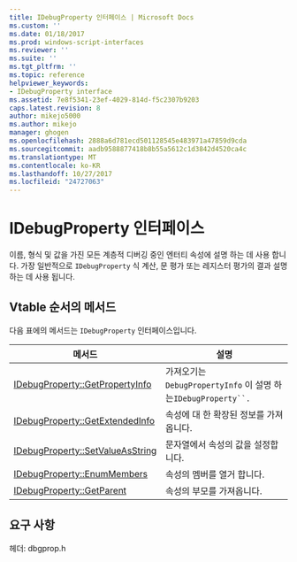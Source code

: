 ```yaml
---
title: IDebugProperty 인터페이스 | Microsoft Docs
ms.custom: ''
ms.date: 01/18/2017
ms.prod: windows-script-interfaces
ms.reviewer: ''
ms.suite: ''
ms.tgt_pltfrm: ''
ms.topic: reference
helpviewer_keywords:
- IDebugProperty interface
ms.assetid: 7e8f5341-23ef-4029-814d-f5c2307b9203
caps.latest.revision: 8
author: mikejo5000
ms.author: mikejo
manager: ghogen
ms.openlocfilehash: 2888a6d781ecd501128545e483971a47859d9cda
ms.sourcegitcommit: aadb9588877418b8b55a5612c1d3842d4520ca4c
ms.translationtype: MT
ms.contentlocale: ko-KR
ms.lasthandoff: 10/27/2017
ms.locfileid: "24727063"
---
```

# <a name="idebugproperty-interface"></a>IDebugProperty 인터페이스
이름, 형식 및 값을 가진 모든 계층적 디버깅 중인 엔터티 속성에 설명 하는 데 사용 합니다. 가장 일반적으로 `IDebugProperty` 식 계산, 문 평가 또는 레지스터 평가의 결과 설명 하는 데 사용 됩니다.  
  
## <a name="methods-in-vtable-order"></a>Vtable 순서의 메서드  
 다음 표에의 메서드는 `IDebugProperty` 인터페이스입니다.  
  
|메서드|설명|  
|------------|-----------------|  
|[IDebugProperty::GetPropertyInfo](../../winscript/reference/idebugproperty-getpropertyinfo.md)|가져오기는 `DebugPropertyInfo` 이 설명 하는`IDebugProperty``.`|  
|[IDebugProperty::GetExtendedInfo](../../winscript/reference/idebugproperty-getextendedinfo.md)|속성에 대 한 확장된 정보를 가져옵니다.|  
|[IDebugProperty::SetValueAsString](../../winscript/reference/idebugproperty-setvalueasstring.md)|문자열에서 속성의 값을 설정합니다.|  
|[IDebugProperty::EnumMembers](../../winscript/reference/idebugproperty-enummembers.md)|속성의 멤버를 열거 합니다.|  
|[IDebugProperty::GetParent](../../winscript/reference/idebugproperty-getparent.md)|속성의 부모를 가져옵니다.|  
  
## <a name="requirements"></a>요구 사항  
 헤더: dbgprop.h